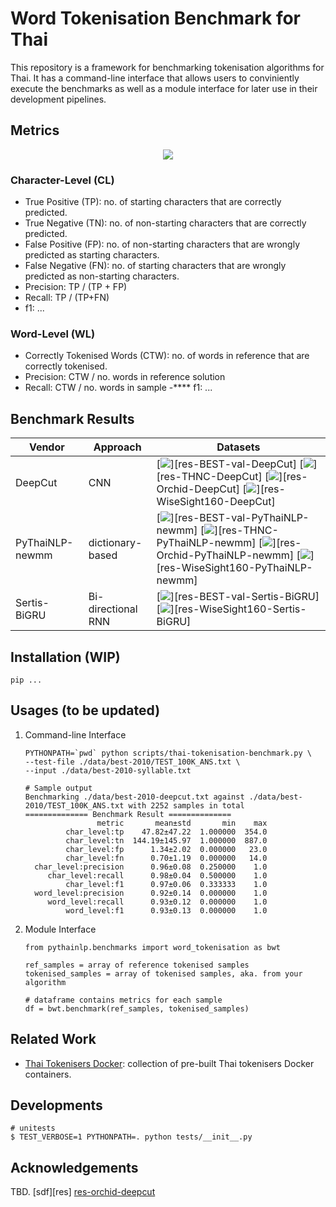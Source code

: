 # Word Tokenisation Benchmark for Thai

This repository is a framework for benchmarking tokenisation algorithms for Thai. It has a command-line interface that allows users to conviniently execute the benchmarks as well as a module interface for later use in their development pipelines.

## Metrics
<div align="center">
    <img src="https://i.imgur.com/jVBOLa2.png"/>
</div>

### Character-Level (CL)
- True Positive (TP): no. of starting characters that are correctly predicted.
- True Negative (TN): no. of non-starting characters that are correctly predicted.
- False Positive (FP): no. of non-starting characters that are wrongly predicted as starting characters.
- False Negative (FN): no. of starting characters that are wrongly predicted as non-starting characters.
- Precision: TP / (TP + FP)
- Recall: TP / (TP+FN)
- f1: ...


### Word-Level (WL)
- Correctly Tokenised Words (CTW): no. of words in reference that are correctly tokenised.
- Precision: CTW / no. words in reference solution
- Recall: CTW / no. words in sample
-**** f1: ...

## Benchmark Results

| Vendor | Approach | Datasets |
|---|---|---|
| DeepCut | CNN | [![](https://img.shields.io/badge/BEST:val-WL:f1(0.97±0.07)-yellow.svg)][res-BEST-val-DeepCut] [![](https://img.shields.io/badge/THNC-WL:f1(0.63±0.26)-yellow.svg)][res-THNC-DeepCut] [![](https://img.shields.io/badge/Orchid-WL:f1(0.66±0.25)-yellow.svg)][res-Orchid-DeepCut] [![](https://img.shields.io/badge/WiseSight160-WL:f1(0.80±0.20)-yellow.svg)][res-WiseSight160-DeepCut] |
| PyThaiNLP-newmm | dictionary-based | [![](https://img.shields.io/badge/BEST:val-WL:f1(0.68±0.15)-yellow.svg)][res-BEST-val-PyThaiNLP-newmm] [![](https://img.shields.io/badge/THNC-WL:f1(0.73±0.21)-yellow.svg)][res-THNC-PyThaiNLP-newmm] [![](https://img.shields.io/badge/Orchid-WL:f1(0.72±0.24)-yellow.svg)][res-Orchid-PyThaiNLP-newmm] [![](https://img.shields.io/badge/WiseSight160-WL:f1(0.72±0.20)-yellow.svg)][res-WiseSight160-PyThaiNLP-newmm] |
| Sertis-BiGRU | Bi-directional RNN | [![](https://img.shields.io/badge/BEST:val-WL:f1(0.93±0.12)-yellow.svg)][res-BEST-val-Sertis-BiGRU] [![](https://img.shields.io/badge/WiseSight160-WL:f1(0.81±0.18)-yellow.svg)][res-WiseSight160-Sertis-BiGRU] |

[res-BEST-val-DeepCut]: https://pythainlp.github.io/tokenization-benchmark-visualization/?experiment-name=BEST-val-DeepCut
[res-THNC-DeepCut]: https://pythainlp.github.io/tokenization-benchmark-visualization/?experiment-name=THNC-DeepCut
[res-Orchid-DeepCut]: https://pythainlp.github.io/tokenization-benchmark-visualization/?experiment-name=Orchid-DeepCut
[res-WiseSight160-DeepCut]: https://pythainlp.github.io/tokenization-benchmark-visualization/?experiment-name=WiseSight160-DeepCut
[res-BEST-val-PyThaiNLP-newmm]: https://pythainlp.github.io/tokenization-benchmark-visualization/?experiment-name=BEST-val-PyThaiNLP-newmm
[res-THNC-PyThaiNLP-newmm]: https://pythainlp.github.io/tokenization-benchmark-visualization/?experiment-name=THNC-PyThaiNLP-newmm
[res-Orchid-PyThaiNLP-newmm]: https://pythainlp.github.io/tokenization-benchmark-visualization/?experiment-name=Orchid-PyThaiNLP-newmm
[res-WiseSight160-PyThaiNLP-newmm]: https://pythainlp.github.io/tokenization-benchmark-visualization/?experiment-name=WiseSight160-PyThaiNLP-newmm
[res-BEST-val-Sertis-BiGRU]: https://pythainlp.github.io/tokenization-benchmark-visualization/?experiment-name=BEST-val-Sertis-BiGRU
[res-WiseSight160-Sertis-BiGRU]: https://pythainlp.github.io/tokenization-benchmark-visualization/?experiment-name=WiseSight160-Sertis-BiGRU

## Installation (WIP)
```
pip ...
```

## Usages (to be updated)
1. Command-line Interface 
    ```
    PYTHONPATH=`pwd` python scripts/thai-tokenisation-benchmark.py \
    --test-file ./data/best-2010/TEST_100K_ANS.txt \
    --input ./data/best-2010-syllable.txt

    # Sample output
    Benchmarking ./data/best-2010-deepcut.txt against ./data/best-2010/TEST_100K_ANS.txt with 2252 samples in total
    ============== Benchmark Result ==============
                    metric       mean±std       min    max
             char_level:tp    47.82±47.22  1.000000  354.0
             char_level:tn  144.19±145.97  1.000000  887.0
             char_level:fp      1.34±2.02  0.000000   23.0
             char_level:fn      0.70±1.19  0.000000   14.0
      char_level:precision      0.96±0.08  0.250000    1.0
         char_level:recall      0.98±0.04  0.500000    1.0
             char_level:f1      0.97±0.06  0.333333    1.0
      word_level:precision      0.92±0.14  0.000000    1.0
         word_level:recall      0.93±0.12  0.000000    1.0
             word_level:f1      0.93±0.13  0.000000    1.0
    ```

2. Module Interface
    ```
    from pythainlp.benchmarks import word_tokenisation as bwt

    ref_samples = array of reference tokenised samples
    tokenised_samples = array of tokenised samples, aka. from your algorithm

    # dataframe contains metrics for each sample
    df = bwt.benchmark(ref_samples, tokenised_samples)
    ```
    
## Related Work
- [Thai Tokenisers Docker][docker]: collection of pre-built Thai tokenisers Docker containers.

## Developments
```
# unitests
$ TEST_VERBOSE=1 PYTHONPATH=. python tests/__init__.py
```

## Acknowledgements
TBD. [sdf][res] [res-orchid-deepcut]

[docker]: https://github.com/PyThaiNLP/docker-thai-tokenizers
